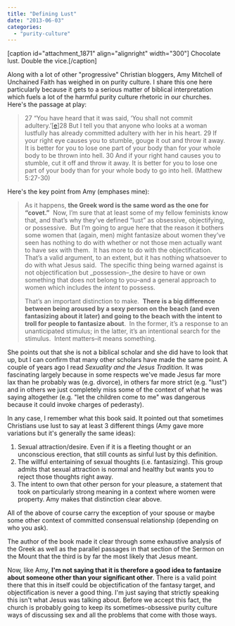 ```yaml
---
title: "Defining Lust"
date: "2013-06-03"
categories: 
  - "purity-culture"
---
```


\[caption id="attachment\_1871" align="alignright" width="300"\][](http://www.anabaptistredux.com/wp-content/uploads/2013/05/lust-in-chocolate.jpg) Chocolate lust. Double the vice.\[/caption\]

Along with a lot of other "progressive" Christian bloggers, Amy Mitchell of Unchained Faith has weighed in on purity culture. I share this one here particularly because it gets to a serious matter of biblical interpretation which fuels a lot of the harmful purity culture rhetoric in our churches. Here's the passage at play:

> 27 “You have heard that it was said, ‘You shall not commit adultery.’\[[e](https://www.biblegateway.com/passage/?search=Matthew+5&version=NIV#fen-NIV-23262e "See footnote e")\]28 But I tell you that anyone who looks at a woman lustfully has already committed adultery with her in his heart. 29 If your right eye causes you to stumble, gouge it out and throw it away. It is better for you to lose one part of your body than for your whole body to be thrown into hell. 30 And if your right hand causes you to stumble, cut it off and throw it away. It is better for you to lose one part of your body than for your whole body to go into hell. (Matthew 5:27-30)

<!--more-->Here's the key point from Amy (emphases mine):

> As it happens, **the Greek word is the same word as the one for “covet.”**  Now, I’m sure that at least some of my fellow feminists know that, and that’s why they’ve defined “lust” as obsessive, objectifying, or possessive.  But I’m going to argue here that the reason it bothers some women that (again, men) might fantasize about women they’ve seen has nothing to do with whether or not those men actually want to have sex with them.  It has more to do with the objectification.  That’s a valid argument, to an extent, but it has nothing whatsoever to do with what Jesus said.  The specific thing being warned against is not objectification but _possession–_the desire to have or own something that does not belong to you–and a general approach to women which includes the _intent_ to possess.
> 
> That’s an important distinction to make.  **There is a big difference between being aroused by a sexy person on the beach (and even fantasizing about it later) and going to the beach with the intent to troll for people to fantasize about**.  In the former, it’s a response to an unanticipated stimulus; in the latter, it’s an intentional search for the stimulus.  Intent matters–it means something.

She points out that she is not a biblical scholar and she did have to look that up, but I can confirm that many other scholars have made the same point. A couple of years ago I read _Sexuality and the Jesus Tradition._ It was fascinating largely because in some respects we've made Jesus far more lax than he probably was (e.g. divorce), in others far more strict (e.g. "lust") and in others we just completely miss some of the context of what he was saying altogether (e.g. "let the children come to me" was dangerous because it could invoke charges of pederasty).

In any case, I remember what this book said. It pointed out that sometimes Christians use lust to say at least 3 different things (Amy gave more variations but it's generally the same ideas):

1. Sexual attraction/desire. Even if it is a fleeting thought or an unconscious erection, that still counts as sinful lust by this definition.
2. The willful entertaining of sexual thoughts (i.e. fantasizing). This group admits that sexual attraction is normal and healthy but wants you to reject those thoughts right away.
3. The intent to own that other person for your pleasure, a statement that took on particularly strong meaning in a context where women were property. Amy makes that distinction clear above.

All of the above of course carry the exception of your spouse or maybe some other context of committed consensual relationship (depending on who you ask).

The author of the book made it clear through some exhaustive analysis of the Greek as well as the parallel passages in that section of the Sermon on the Mount that the third is by far the most likely that Jesus meant.

Now, like Amy, **I'm not saying that it is therefore a good idea to fantasize about someone other than your significant other**. There is a valid point there that this in itself could be objectification of the fantasy target, and objectification is never a good thing. I'm just saying that strictly speaking this isn't what Jesus was talking about. Before we accept this fact, the church is probably going to keep its sometimes-obsessive purity culture ways of discussing sex and all the problems that come with those ways.
